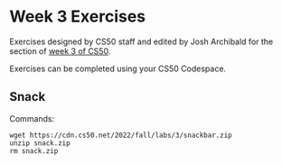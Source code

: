# Week 3 Exercises

Exercises designed by CS50 staff and edited by Josh Archibald for the section of [week 3 of CS50](https://cs50.harvard.edu/college/2022/fall/weeks/3/).

Exercises can be completed using your CS50 Codespace.

## Snack 

Commands:

```
wget https://cdn.cs50.net/2022/fall/labs/3/snackbar.zip
unzip snack.zip
rm snack.zip
```
